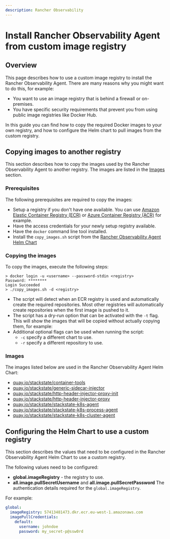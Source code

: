 ```yaml
---
description: Rancher Observability
---
```


# Install Rancher Observability Agent from custom image registry

## Overview

This page describes how to use a custom image registry to install the Rancher Observability Agent. There are many reasons why you might want to do this, for example:

- You want to use an image registry that is behind a firewall or on-premises.
- You have specific security requirements that prevent you from using public image registries like Docker Hub.

In this guide you can find how to copy the required Docker images to your own registry, and how to configure the Helm chart to pull images from the custom registry.

## Copying images to another registry

This section describes how to copy the images used by the Rancher Observability Agent to another registry. The images are listed in the [Images](#images) section.

### Prerequisites

The following prerequisites are required to copy the images:

- Setup a registry if you don't have one available. You can use [Amazon Elastic Container Registry \(ECR\)](https://aws.amazon.com/ecr/) or [Azure Container Registry \(ACR\)](https://azure.microsoft.com/en-us/products/container-registry/) for example.
- Have the access credentials for your newly setup registry available.
- Have the `docker` command line tool installed.
- Install the `copy_images.sh` script from the [Rancher Observability Agent Helm Chart](https://github.com/StackVista/helm-charts/tree/master/stable/stackstate-k8s-agent/installation/copy_images.sh)

### Copying the images

To copy the images, execute the following steps:

```
> docker login -u <username> --password-stdin <registry>
Password: ********
Login Succeeded
> ./copy_images.sh -d <registry>
```

* The script will detect when an ECR registry is used and automatically create the required repositories. Most other registries will automatically create repositories when the first image is pushed to it.
* The script has a dry-run option that can be activated with the `-t` flag. This will show the images that will be copied without actually copying them, for example:
* Additional optional flags can be used when running the script:
  * `-c` specify a different chart to use.
  * `-r` specify a different repository to use.

### Images

The images listed below are used in the Rancher Observability Agent Helm Chart:

- [quay.io/stackstate/container-tools](https://quay.io/stackstate/container-tools)
- [quay.io/stackstate/generic-sidecar-injector](https://quay.io/stackstate/generic-sidecar-injector)
- [quay.io/stackstate/http-header-injector-proxy-init](https://quay.io/stackstate/http-header-injector-proxy-init)
- [quay.io/stackstate/http-header-injector-proxy](https://quay.io/stackstate/http-header-injector-proxy)
- [quay.io/stackstate/stackstate-k8s-agent](https://quay.io/repository/stackstate/stackstate-k8s-agent)
- [quay.io/stackstate/stackstate-k8s-process-agent](https://quay.io/repository/stackstate/stackstate-k8s-process-agent)
- [quay.io/stackstate/stackstate-k8s-cluster-agent](https://quay.io/repository/stackstate/stackstate-k8s-cluster-agent)


## Configuring the Helm Chart to use a custom registry

This section describes the values that need to be configured in the Rancher Observability Agent Helm Chart to use a custom registry.

The following values need to be configured:

* **global.imageRegistry** - the registry to use.
* **all.image.pullSecretUsername** and **all.image.pullSecretPassword** The authentication details required for the `global.imageRegistry`.

For example:

```yaml
global:
  imageRegistry: 57413481473.dkr.ecr.eu-west-1.amazonaws.com
  imagePullCredentials:
    default:
      username: johndoe
      password: my_secret-p@ssw0rd
```
